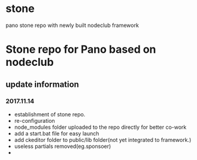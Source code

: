 # stone
pano stone repo with newly built nodeclub framework

# Stone repo for Pano based on nodeclub

## update information
### 2017.11.14
* establishment of stone repo.
* re-configuration
* node_modules folder uploaded to the repo directly for better co-work
* add a start.bat file for easy launch
* add ckeditor folder to public/lib folder(not yet integrated to framework.)
* useless partials removed(eg.sponsoer)
* 
